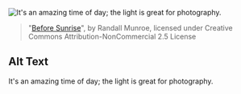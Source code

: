 ![It's an amazing time of day; the light is great for photography.](https://imgs.xkcd.com/comics/before_sunrise.png)
> "[Before Sunrise](https://xkcd.com/176/)", by Randall Munroe, licensed under Creative Commons Attribution-NonCommercial 2.5 License

## Alt Text
It's an amazing time of day; the light is great for photography.
